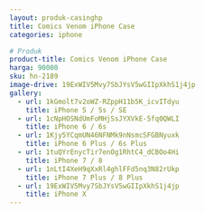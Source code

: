 ```yaml
---
layout: produk-casinghp
title: Comics Venom iPhone Case
categories: iphone

# Produk
product-title: Comics Venom iPhone Case
harga: 90000
sku: hn-2189
image-drive: 19ExWIV5Mvy7SbJYsV5wGIIpXkhS1j4jp
gallery:
  - url: 1kGmolt7v2oWZ-RZppH11b5K_icvITdyu
    title: iPhone 5 / 5s / SE
  - url: 1cNpHOSNdUmFoMHjSsJYXVkE-5fq0QWLI
    title: iPhone 6 / 6s
  - url: 1Kjy5YCqmUN46NFNMk9nNsmcSFGBNyuxk
    title: iPhone 6 Plus / 6s Plus
  - url: 1tuQYrEnycTir7enOg1RhtC4_dCBOo4Hi
    title: iPhone 7 / 8
  - url: 1nLtI4XeH9qXxRl4ghlFFd5nq3N82rUkp
    title: iPhone 7 Plus / 8 Plus
  - url: 19ExWIV5Mvy7SbJYsV5wGIIpXkhS1j4jp
    title: iPhone X
---
```

